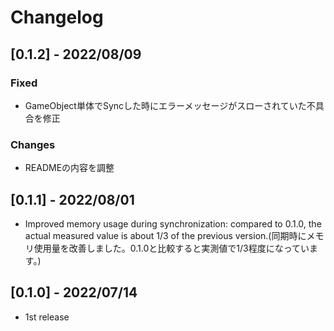 # Changelog

## [0.1.2] - 2022/08/09

### Fixed

- GameObject単体でSyncした時にエラーメッセージがスローされていた不具合を修正

### Changes

- READMEの内容を調整

## [0.1.1] - 2022/08/01

- Improved memory usage during synchronization: compared to 0.1.0, the actual measured value is about 1/3 of the previous version.(同期時にメモリ使用量を改善しました。0.1.0と比較すると実測値で1/3程度になっています。)

## [0.1.0] - 2022/07/14

- 1st release
